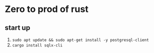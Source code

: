# Zero to prod of rust

## start up

1. `sudo apt update && sudo apt-get install -y postgresql-client`
2. `cargo install sqlx-cli`